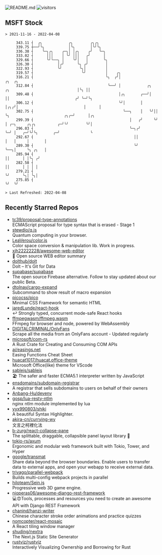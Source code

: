 ![README.md](https://github.com/Gerhut/Gerhut/workflows/README.md/badge.svg)
![visitors](https://visitors.vercel.app/Gerhut/Gerhut?token=8cf69d1f6813d272ef062726b6070c9be4ff72038cfe5a7ded7384a8da65d866)

## MSFT Stock

```
> 2021-11-16 - 2022-04-08

     343.11 ┤  ╭╮            ╭╮        ╭╮╭╮                                                                      
     339.75 ┼──╯╰╮           │╰╮       │╰╯╰╮                                                                     
     336.38 ┤    ╰─╮╭╮    ╭─╮│ │╭╮    ╭╯   ╰─╮                                                                   
     333.02 ┤      │││    │ ╰╯ │││   ╭╯      │                                                                   
     329.66 ┤      ╰╯╰──╮ │    ╰╯│   │       ╰╮                                                                  
     326.30 ┤           │╭╯      ╰╮ ╭╯        │                                                                  
     322.93 ┤           ╰╯        ╰╮│         │                                                                  
     319.57 ┤                      ╰╯         │    ╭╮                                                            
     316.21 ┤                                 ╰╮  ╭╯│                                                  ╭╮  ╭╮    
     312.84 ┤                                  ╰──╯ │            ╭╮   ╭╮                               │╰╮ ││    
     309.48 ┤                                       │╭╮       ╭──╯│   ││                              ╭╯ ╰─╯╰╮   
     306.12 ┤                                       ╰╯│       │   │╭╮╭╯│                              │      │   
     302.75 ┤                                         ╰──╮    │   ╰╯││ ╰╮                         ╭╮╭─╯      │╭╮ 
     299.39 ┤                                            │   ╭╯     ╰╯  │ ╭─╮     ╭╮╭╮          ╭─╯╰╯        ╰╯│ 
     296.03 ┤                                            ╰─╮╭╯          ╰─╯ │   ╭─╯╰╯╰╮       ╭─╯              ╰ 
     292.67 ┤                                              ││               │   │     │       │                  
     289.30 ┤                                              ╰╯               ╰──╮│     ╰╮ ╭╮   │                  
     285.94 ┤                                                                  ││      │ │╰╮ ╭╯                  
     282.58 ┤                                                                  ││      │ │ │ │                   
     279.21 ┤                                                                  ╰╯      ╰╮│ ╰╮│                   
     275.85 ┤                                                                           ╰╯  ╰╯                   

> Last Refreshed: 2022-04-08
```

## Recently Starred Repos

- [tc39/proposal-type-annotations](https://github.com/tc39/proposal-type-annotations)  
  ECMAScript proposal for type syntax that is erased - Stage 1
- [stewdio/q.js](https://github.com/stewdio/q.js)  
  Quantum computing in your browser.
- [LeaVerou/color.js](https://github.com/LeaVerou/color.js)  
  Color space conversion & manipulation lib. Work in progress.
- [xjh22222228/awesome-web-editor](https://github.com/xjh22222228/awesome-web-editor)  
  🔨  Open source WEB editor summary
- [dolthub/dolt](https://github.com/dolthub/dolt)  
  Dolt – It's Git for Data
- [supabase/supabase](https://github.com/supabase/supabase)  
  The open source Firebase alternative. Follow to stay updated about our public Beta.
- [dtolnay/cargo-expand](https://github.com/dtolnay/cargo-expand)  
  Subcommand to show result of macro expansion
- [picocss/pico](https://github.com/picocss/pico)  
  Minimal CSS Framework for semantic HTML
- [jaredLunde/react-hook](https://github.com/jaredLunde/react-hook)  
  ↩ Strongly typed, concurrent mode-safe React hooks
- [ffmpegwasm/ffmpeg.wasm](https://github.com/ffmpegwasm/ffmpeg.wasm)  
  FFmpeg for browser and node, powered by WebAssembly
- [DIGITALCRIMINAL/OnlyFans](https://github.com/DIGITALCRIMINAL/OnlyFans)  
  Scrape all the media from an OnlyFans account - Updated regularly
- [microsoft/com-rs](https://github.com/microsoft/com-rs)  
  A Rust Crate for Creating and Consuming COM APIs
- [ai/easings.net](https://github.com/ai/easings.net)  
  Easing Functions Cheat Sheet
- [huacat1017/huacat.office-theme](https://github.com/huacat1017/huacat.office-theme)  
  Microsoft Office(like) theme for VScode
- [sablejs/sablejs](https://github.com/sablejs/sablejs)  
  🏖️ The safer and faster ECMA5.1 interpreter written by JavaScript
- [ensdomains/subdomain-registrar](https://github.com/ensdomains/subdomain-registrar)  
  A registrar that sells subdomains to users on behalf of their owners
- [Anbang-Hu/devenv](https://github.com/Anbang-Hu/devenv)  
- [gosp/lua-resty-ntlm](https://github.com/gosp/lua-resty-ntlm)  
  nginx ntlm module implemented by lua
- [yyx990803/shiki](https://github.com/yyx990803/shiki)  
  A beautiful Syntax Highlighter.
- [akira-cn/currying-wy](https://github.com/akira-cn/currying-wy)  
  文言之柯裡化法
- [b-zurg/react-collapse-pane](https://github.com/b-zurg/react-collapse-pane)  
  The splittable, draggable, collapsible panel layout library 🎉
- [tokio-rs/axum](https://github.com/tokio-rs/axum)  
  Ergonomic and modular web framework built with Tokio, Tower, and Hyper
- [google/transmat](https://github.com/google/transmat)  
  Share data beyond the browser boundaries. Enable users to transfer data to external apps, and open your webapp to receive external data.
- [trivago/parallel-webpack](https://github.com/trivago/parallel-webpack)  
  Builds multi-config webpack projects in parallel
- [hiloteam/Sein.js](https://github.com/hiloteam/Sein.js)  
  Progressive web 3D game engine.
- [nioperas06/awesome-django-rest-framework](https://github.com/nioperas06/awesome-django-rest-framework)  
   💻😍Tools, processes and resources you need to create an awesome API with Django REST Framework
- [chanind/hanzi-writer](https://github.com/chanind/hanzi-writer)  
  Chinese character stroke order animations and practice quizzes
- [nomcopter/react-mosaic](https://github.com/nomcopter/react-mosaic)  
  A React tiling window manager
- [shuding/nextra](https://github.com/shuding/nextra)  
  The Next.js Static Site Generator
- [rustviz/rustviz](https://github.com/rustviz/rustviz)  
  Interactively Visualizing Ownership and Borrowing for Rust
